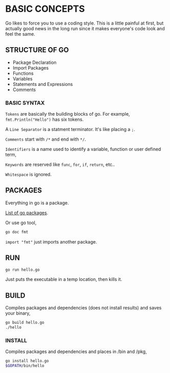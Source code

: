 # BASIC CONCEPTS

Go likes to force you to use a coding style.  This is a little
painful at first, but actually good news in the long run since
it makes everyone's code look and feel the same.

## STRUCTURE OF GO

* Package Declaration
* Import Packages
* Functions
* Variables
* Statements and Expressions
* Comments

### BASIC SYNTAX

`Tokens` are basically the building blocks of go.  For example, `fmt.Println("Hello")` has six tokens.

A `Line Separator` is a statment terminator.  It's like placing a `;`.

`Comments` start with `/*` and end with `*/`.

`Identifiers` is a name used to identify a variable, function or user defined term,

`Keywords` are reserved like `func`, `for`, `if`, `return`, etc..

`Whitespace` is ignored.

## PACKAGES

Everything in go is a package.

[List of go packages](http://golang.org/pkg).

Or use go tool,

```bash
go doc fmt
```

`import "fmt"` just imports another package.

## RUN

```bash
go run hello.go
```

Just puts the executable in a temp location, then kills it.

## BUILD

Compiles packages and dependencies (does not install results)
and saves your binary,

```bash
go build hello.go
./hello
```

### INSTALL

Compiles packages and dependencies and places in /bin and /pkg,

```bash
go install hello.go
$GOPATH/bin/hello
```
